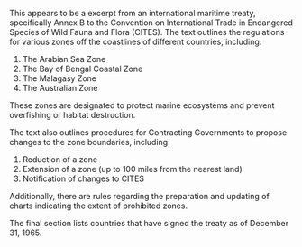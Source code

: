 This appears to be a excerpt from an international maritime treaty, specifically Annex B to the Convention on International Trade in Endangered Species of Wild Fauna and Flora (CITES). The text outlines the regulations for various zones off the coastlines of different countries, including:

1. The Arabian Sea Zone
2. The Bay of Bengal Coastal Zone
3. The Malagasy Zone
4. The Australian Zone

These zones are designated to protect marine ecosystems and prevent overfishing or habitat destruction.

The text also outlines procedures for Contracting Governments to propose changes to the zone boundaries, including:

1. Reduction of a zone
2. Extension of a zone (up to 100 miles from the nearest land)
3. Notification of changes to CITES

Additionally, there are rules regarding the preparation and updating of charts indicating the extent of prohibited zones.

The final section lists countries that have signed the treaty as of December 31, 1965.